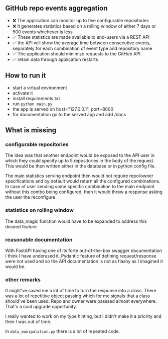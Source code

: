 ## GitHub repo events aggregation

- ❌ The application can monitor up to five configurable repositories
- ❌ It generates statistics based on a rolling window of either 7 days or 500 events whichever is less
- ✅ These statistics are made available to end-users via a REST API
- ✅ the API will show the average time between consecutive events, separately for each combination of event type and repository name
- ✅ The application should minimize requests to the GitHub API
- ✅ retain data through application restarts

## How to run it
- start a virtual environment
- activate it
- install requirements.txt
- run `python main.py`
- the app is served on host="127.0.0.1", port=8000
- for documentation go to the served app and add /docs

## What is missing
### configurable repositories
The idea was that another endpoint would be exposed to the API user in which they could specify
up to 5 repositories in the body of the request. This would be then written either in the database or
in python config file.

The main statistics serving endpoint then would not require repo/owner specifications and by default would
return all the configured combinations. In case of user sending some specific combination to the main
endpoint without this combo being configured, then it would throw a response asking the user the reconfigure.

### statistics on rolling window
The data_magic function would have to be expanded to address this desired feature

### reasonable documentation
With FastAPI having one of its forte out-of-the-box swagger documentation I think I have underused it.
Pydantic feature of defining request/response were not used and so the API documentation is not as flashy
as I imagined it would be.

### other remarks
It might've saved me a lot of time to turn the response into a class. There was a lot of repetitive object passing
which for me signals that a class should've been used. Repo and owner were passsed almost everywhere. That's a cool
upgrade opportunity.

I really wanted to work on my type hinting, but I didn't make it a priority and then I was out of time.

In `data_manipulation.py` there is a lot of repeated code.